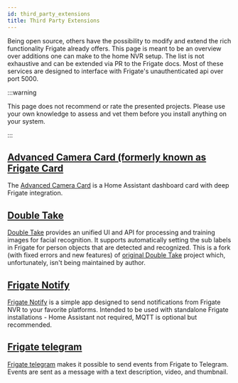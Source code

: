 ```yaml
---
id: third_party_extensions
title: Third Party Extensions
---
```


Being open source, others have the possibility to modify and extend the rich functionality Frigate already offers.
This page is meant to be an overview over additions one can make to the home NVR setup. The list is not exhaustive and can be extended via PR to the Frigate docs. Most of these services are designed to interface with Frigate's unauthenticated api over port 5000.

:::warning

This page does not recommend or rate the presented projects.
Please use your own knowledge to assess and vet them before you install anything on your system.

:::

## [Advanced Camera Card (formerly known as Frigate Card](https://card.camera/#/README)

The [Advanced Camera Card](https://card.camera/#/README) is a Home Assistant dashboard card with deep Frigate integration.

## [Double Take](https://github.com/skrashevich/double-take)

[Double Take](https://github.com/skrashevich/double-take) provides an unified UI and API for processing and training images for facial recognition.
It supports automatically setting the sub labels in Frigate for person objects that are detected and recognized.
This is a fork (with fixed errors and new features) of [original Double Take](https://github.com/jakowenko/double-take) project which, unfortunately, isn't being maintained by author.

## [Frigate Notify](https://github.com/0x2142/frigate-notify)

[Frigate Notify](https://github.com/0x2142/frigate-notify) is a simple app designed to send notifications from Frigate NVR to your favorite platforms. Intended to be used with standalone Frigate installations - Home Assistant not required, MQTT is optional but recommended.

## [Frigate telegram](https://github.com/OldTyT/frigate-telegram)

[Frigate telegram](https://github.com/OldTyT/frigate-telegram) makes it possible to send events from Frigate to Telegram. Events are sent as a message with a text description, video, and thumbnail.
